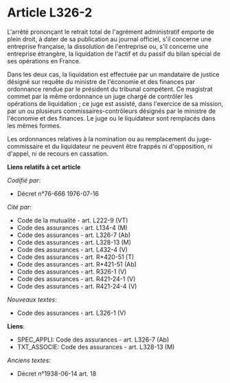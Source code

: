 # Article L326-2

L'arrêté prononçant le retrait total de l'agrément administratif emporte de plein droit, à dater de sa publication au journal
officiel, s'il concerne une entreprise française, la dissolution de l'entreprise ou, s'il concerne une entreprise étrangère,
la liquidation de l'actif et du passif du bilan spécial de ses opérations en France.

Dans les deux cas, la liquidation est effectuée par un mandataire de justice désigné sur requête du ministre de l'économie et
des finances par ordonnance rendue par le président du tribunal compétent. Ce magistrat commet par la même ordonnance un juge
chargé de contrôler les opérations de liquidation ; ce juge est assisté, dans l'exercice de sa mission, par un ou plusieurs
commissaires-contrôleurs désignés par le ministre de l'économie et des finances. Le juge ou le liquidateur sont remplacés
dans les mêmes formes.

Les ordonnances relatives à la nomination ou au remplacement du juge-commissaire et du liquidateur ne peuvent être frappés ni
d'opposition, ni d'appel, ni de recours en cassation.

**Liens relatifs à cet article**

_Codifié par_:

  - Décret n°76-666 1976-07-16

_Cité par_:

  - Code de la mutualité - art. L222-9 (VT)
  - Code des assurances - art. L134-4 (M)
  - Code des assurances - art. L326-7 (Ab)
  - Code des assurances - art. L328-13 (M)
  - Code des assurances - art. L432-4 (V)
  - Code des assurances - art. R*420-51 (T)
  - Code des assurances - art. R*421-51 (Ab)
  - Code des assurances - art. R326-1 (V)
  - Code des assurances - art. R421-24-1 (V)
  - Code des assurances - art. R421-24-4 (V)

_Nouveaux textes_:

  - Code des assurances - art. L326-1 (V)

**Liens**:

  - SPEC_APPLI: Code des assurances - art. L326-7 (Ab)
  - TXT_ASSOCIE: Code des assurances - art. L328-13 (M)

_Anciens textes_:

  - Décret n°1938-06-14 art. 18

